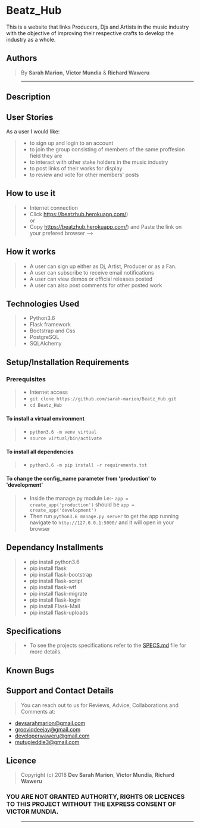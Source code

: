 # Beatz_Hub

This is a website that links Producers, Djs and Artists in the music industry with the objective of improving their respective crafts to develop the industry as a whole.  

## Authors

> By **Sarah Marion**, **Victor Mundia** & **Richard Waweru**

> -----------------------------------------------------------

## Description

<!-- > This is a web application that allows various users to submit a short pitch. Users can also be able to view other pitches from different categories (Pick-up Lines, Interview Pitches, Product Pitches, Promotion Pitches), comment and vote. For a user to do any of that, they need to have registered. -->

## User Stories

As a user I would like:

> * to sign up and login to an account
> * to join the group consisting of members of the same proffesion field they are
> * to interact with other stake holders in the music industry
> * to post links of their works for display
> * to review and vote for other members' posts


## How to use it

> * Internet connection
> * Click https://beatzhub.herokuapp.com/) <br/>
  or <br/>
> * Copy https://beatzhub.herokuapp.com/) and  Paste the link on your prefered browser -->

## How it works

> * A user can sign up either as Dj, Artist, Producer or as a Fan.
> * A user can subscribe to receive email notifications
> * A user can view demos or official releases posted
> * A user can also post comments for other posted work

## Technologies Used

> * Python3.6
> * Flask framework
> * Bootstrap and Css
> * PostgreSQL
> * SQLAlchemy

## Setup/Installation Requirements

### Prerequisites

> * Internet access
> * ```git clone https://github.com/sarah-marion/Beatz_Hub.git```
> * ```cd Beatz_Hub```

#### To install a virtual environment

> * ```python3.6 -m venv virtual``` 
> * ```source virtual/bin/activate```

#### To install all dependencies

> * ```python3.6 -m pip install -r requirements.txt```

#### To change the config_name parameter from 'production' to 'development'

> * Inside the manage.py module  i.e:- ```app = create_app('production')``` should be ```app = create_app('development')```
> * Then run ```python3.6 manage.py server``` to get the app running  navigate to ```http://127.0.0.1:5000/``` and it will open in your browser

## Dependancy Installments

> * pip install python3.6
> * pip install flask
> * pip install flask-bootstrap
> * pip install flask-script
> * pip install flask-wtf
> * pip install flask-migrate
> * pip install flask-login
> * pip install Flask-Mail
> * pip install flask-uploads

## Specifications

> * To see the projects specifications refer to the [SPECS.md](SPECS.md) file for more details.

## Known Bugs

<!-- > It does not have bugs.But if any problems should occur, email me at devsarahmarion@gmail.com -->

## Support and Contact Details

> You can reach out to us for Reviews, Advice, Collaborations and Comments at:

* devsarahmarion@gmail.com
* grooviqdeejay@gmail.com
* developerwaweru@gmail.com
* mutugieddie3@gmail.com


## Licence

> Copyright (c) 2018 **Dev Sarah Marion**, **Victor Mundia**, **Richard Waweru**

### YOU ARE NOT GRANTED AUTHORITY, RIGHTS OR LICENCES TO THIS PROJECT WITHOUT THE EXPRESS CONSENT OF VICTOR MUNDIA.

> --------------------------------------------------------
